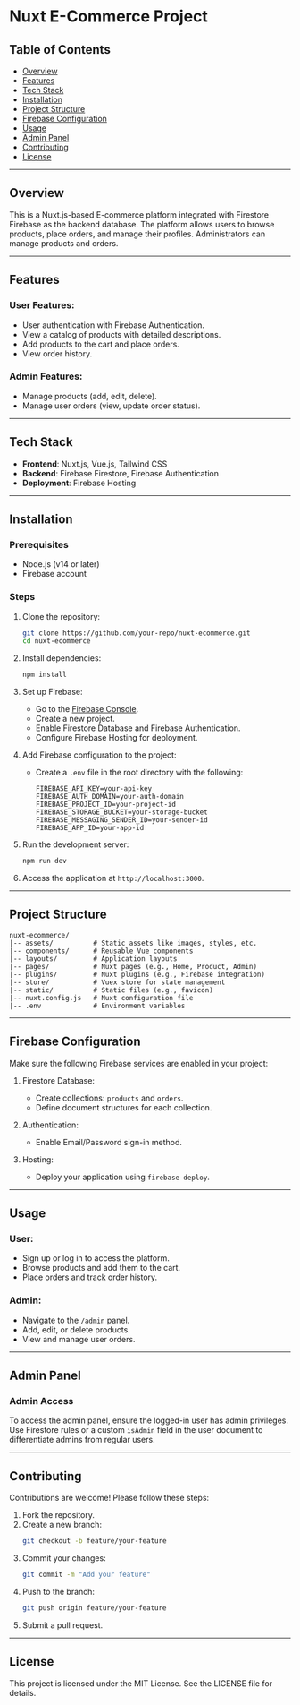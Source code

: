 # Nuxt E-Commerce Project

## Table of Contents
- [Overview](#overview)
- [Features](#features)
- [Tech Stack](#tech-stack)
- [Installation](#installation)
- [Project Structure](#project-structure)
- [Firebase Configuration](#firebase-configuration)
- [Usage](#usage)
- [Admin Panel](#admin-panel)
- [Contributing](#contributing)
- [License](#license)

---

## Overview
This is a Nuxt.js-based E-commerce platform integrated with Firestore Firebase as the backend database. The platform allows users to browse products, place orders, and manage their profiles. Administrators can manage products and orders.

---

## Features
### User Features:
- User authentication with Firebase Authentication.
- View a catalog of products with detailed descriptions.
- Add products to the cart and place orders.
- View order history.

### Admin Features:
- Manage products (add, edit, delete).
- Manage user orders (view, update order status).

---

## Tech Stack
- **Frontend**: Nuxt.js, Vue.js, Tailwind CSS
- **Backend**: Firebase Firestore, Firebase Authentication
- **Deployment**: Firebase Hosting

---

## Installation

### Prerequisites
- Node.js (v14 or later)
- Firebase account

### Steps
1. Clone the repository:
   ```bash
   git clone https://github.com/your-repo/nuxt-ecommerce.git
   cd nuxt-ecommerce
   ```
2. Install dependencies:
   ```bash
   npm install
   ```
3. Set up Firebase:
   - Go to the [Firebase Console](https://console.firebase.google.com/).
   - Create a new project.
   - Enable Firestore Database and Firebase Authentication.
   - Configure Firebase Hosting for deployment.

4. Add Firebase configuration to the project:
   - Create a `.env` file in the root directory with the following:
     ```env
     FIREBASE_API_KEY=your-api-key
     FIREBASE_AUTH_DOMAIN=your-auth-domain
     FIREBASE_PROJECT_ID=your-project-id
     FIREBASE_STORAGE_BUCKET=your-storage-bucket
     FIREBASE_MESSAGING_SENDER_ID=your-sender-id
     FIREBASE_APP_ID=your-app-id
     ```

5. Run the development server:
   ```bash
   npm run dev
   ```

6. Access the application at `http://localhost:3000`.

---

## Project Structure
```plaintext
nuxt-ecommerce/
|-- assets/          # Static assets like images, styles, etc.
|-- components/      # Reusable Vue components
|-- layouts/         # Application layouts
|-- pages/           # Nuxt pages (e.g., Home, Product, Admin)
|-- plugins/         # Nuxt plugins (e.g., Firebase integration)
|-- store/           # Vuex store for state management
|-- static/          # Static files (e.g., favicon)
|-- nuxt.config.js   # Nuxt configuration file
|-- .env             # Environment variables
```

---

## Firebase Configuration
Make sure the following Firebase services are enabled in your project:
1. Firestore Database:
   - Create collections: `products` and `orders`.
   - Define document structures for each collection.

2. Authentication:
   - Enable Email/Password sign-in method.

3. Hosting:
   - Deploy your application using `firebase deploy`.

---

## Usage
### User:
- Sign up or log in to access the platform.
- Browse products and add them to the cart.
- Place orders and track order history.

### Admin:
- Navigate to the `/admin` panel.
- Add, edit, or delete products.
- View and manage user orders.

---

## Admin Panel
### Admin Access
To access the admin panel, ensure the logged-in user has admin privileges. Use Firestore rules or a custom `isAdmin` field in the user document to differentiate admins from regular users.

---

## Contributing
Contributions are welcome! Please follow these steps:
1. Fork the repository.
2. Create a new branch:
   ```bash
   git checkout -b feature/your-feature
   ```
3. Commit your changes:
   ```bash
   git commit -m "Add your feature"
   ```
4. Push to the branch:
   ```bash
   git push origin feature/your-feature
   ```
5. Submit a pull request.

---

## License
This project is licensed under the MIT License. See the LICENSE file for details.

